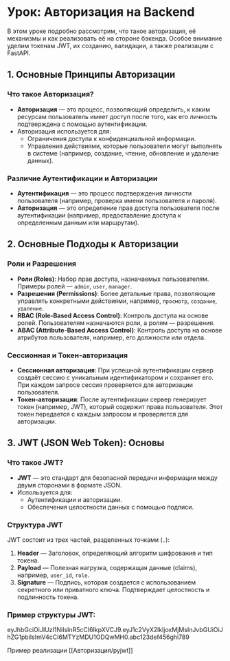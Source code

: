 # Урок: Авторизация на Backend

В этом уроке подробно рассмотрим, что такое авторизация, её механизмы и как реализовать её на стороне бэкенда. Особое внимание уделим токенам JWT, их созданию, валидации, а также реализации с FastAPI.

## 1. Основные Принципы Авторизации

### Что такое Авторизация?
- **Авторизация** — это процесс, позволяющий определить, к каким ресурсам пользователь имеет доступ после того, как его личность подтверждена с помощью аутентификации.
- Авторизация используется для:
  - Ограничения доступа к конфиденциальной информации.
  - Управления действиями, которые пользователи могут выполнять в системе (например, создание, чтение, обновление и удаление данных).

### Различие Аутентификации и Авторизации
- **Аутентификация** — это процесс подтверждения личности пользователя (например, проверка имени пользователя и пароля).
- **Авторизация** — это определение прав доступа пользователя после аутентификации (например, предоставление доступа к определенным данным или маршрутам).

## 2. Основные Подходы к Авторизации

### Роли и Разрешения
- **Роли (Roles)**: Набор прав доступа, назначаемых пользователям. Примеры ролей — `admin`, `user`, `manager`.
- **Разрешения (Permissions)**: Более детальные права, позволяющие управлять конкретными действиями, например, `просмотр`, `создание`, `удаление`.
- **RBAC (Role-Based Access Control)**: Контроль доступа на основе ролей. Пользователям назначаются роли, а ролям — разрешения.
- **ABAC (Attribute-Based Access Control)**: Контроль доступа на основе атрибутов пользователя, например, его должности или отдела.

### Сессионная и Токен-авторизация
- **Сессионная авторизация**: При успешной аутентификации сервер создаёт сессию с уникальным идентификатором и сохраняет его. При каждом запросе сессия проверяется для авторизации пользователя.
- **Токен-авторизация**: После аутентификации сервер генерирует токен (например, JWT), который содержит права пользователя. Этот токен передается с каждым запросом и проверяется для авторизации.

## 3. JWT (JSON Web Token): Основы

### Что такое JWT?
- **JWT** — это стандарт для безопасной передачи информации между двумя сторонами в формате JSON.
- Используется для:
  - Аутентификации и авторизации.
  - Обеспечения целостности данных с помощью подписи.

### Структура JWT
JWT состоит из трех частей, разделенных точками (`.`):
1. **Header** — Заголовок, определяющий алгоритм шифрования и тип токена.
2. **Payload** — Полезная нагрузка, содержащая данные (claims), например, `user_id`, `role`.
3. **Signature** — Подпись, которая создается с использованием секретного или приватного ключа. Подтверждает целостность и подлинность токена.

### Пример структуры JWT:
eyJhbGciOiJIUzI1NiIsInR5cCI6IkpXVCJ9.eyJ1c2VyX2lkIjoxMjMsInJvbGUiOiJhZG1pbiIsImV4cCI6MTYzMDU1ODQwMH0.abc123def456ghi789

Пример реализации [[Авторизация/pyjwt]]
